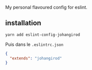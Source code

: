 My personal flavoured config for eslint.

## installation
```bash
yarn add eslint-config-johangirod
```
Puis dans le `.eslintrc.json`
```json
{
  "extends": "johangirod"
}
```
